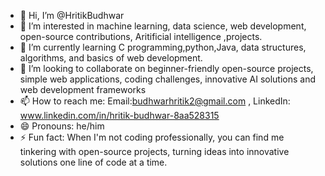 - 👋 Hi, I’m @HritikBudhwar
- 👀 I’m interested in machine learning, data science, web development, open-source contributions, Aritificial intelligence ,projects.
- 🌱 I’m currently learning C programming,python,Java, data structures, algorithms, and basics of web development.
- 💞️ I’m looking to collaborate on  beginner-friendly open-source projects, simple web applications, coding challenges, innovative AI solutions and web development frameworks
- 📫 How to reach me: Email:budhwarhritik2@gmail.com , LinkedIn: www.linkedin.com/in/hritik-budhwar-8aa528315
- 😄 Pronouns: he/him
- ⚡ Fun fact: When I'm not coding professionally, you can find me tinkering with open-source projects, turning ideas into innovative solutions one line of code at a time.

<!---
HritikBudhwar/HritikBudhwar is a ✨ special ✨ repository because its `README.md` (this file) appears on your GitHub profile.
You can click the Preview link to take a look at your changes.
--->
